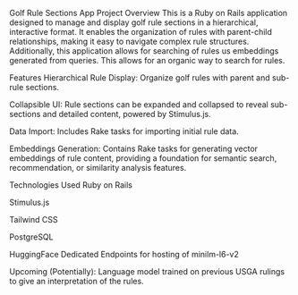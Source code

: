 Golf Rule Sections App
Project Overview
This is a Ruby on Rails application designed to manage and display golf rule sections in a hierarchical, interactive format. It enables the organization of rules with parent-child relationships, making it easy to navigate complex rule structures. 
Additionally, this application allows for searching of rules us embeddings generated from queries. This allows for an organic way to search for rules.

Features
Hierarchical Rule Display: Organize golf rules with parent and sub-rule sections.

Collapsible UI: Rule sections can be expanded and collapsed to reveal sub-sections and detailed content, powered by Stimulus.js.

Data Import: Includes Rake tasks for importing initial rule data.

Embeddings Generation: Contains Rake tasks for generating vector embeddings of rule content, providing a foundation for semantic search, recommendation, or similarity analysis features.

Technologies Used
Ruby on Rails

Stimulus.js

Tailwind CSS

PostgreSQL

HuggingFace Dedicated Endpoints for hosting of minilm-l6-v2

Upcoming (Potentially):
Language model trained on previous USGA rulings to give an interpretation of the rules. 

